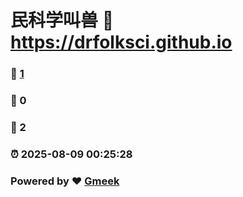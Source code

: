 # 民科学叫兽 :link: https://drfolksci.github.io 
### :page_facing_up: [1](https://drfolksci.github.io/tag.html) 
### :speech_balloon: 0 
### :hibiscus: 2 
### :alarm_clock: 2025-08-09 00:25:28 
### Powered by :heart: [Gmeek](https://github.com/Meekdai/Gmeek)
